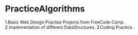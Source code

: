 # PracticeAlgorithms
1.Basic Web Design Practise Projects from FreeCode Camp.
2.Implementation of different DataStructures.
3.Coding Practice.
